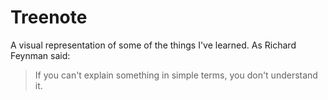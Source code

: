 # Treenote
A visual representation of some of the things I've learned. As Richard Feynman said:
> If you can't explain something in simple terms, you don't understand it.
